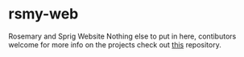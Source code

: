 # rsmy-web
Rosemary and Sprig Website
Nothing else to put in here, contibutors welcome for more info on the projects check out [this](http://github.com/gonerogueproductions/Rosemary) repository.
